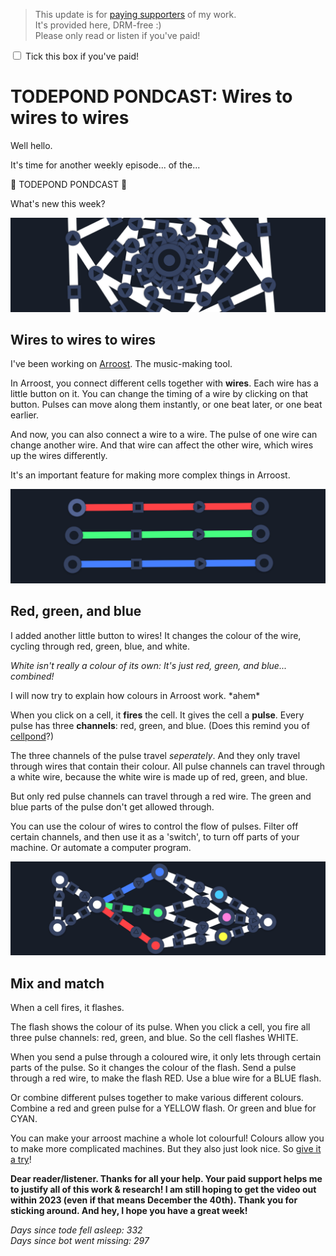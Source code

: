 > This update is for [paying supporters](https://patreon.com/TodePond) of my work.<br>
> It's provided here, DRM-free :)<br>
> Please only read or listen if you've paid!

<input id="paid-checkbox" type="checkbox"> Tick this box if you've paid!

<script>
  const paid = localStorage.getItem('pondcast/wires-to-wires-to-wires/paid')
  const checkbox = document.getElementById('paid-checkbox')
  if (paid) {
    checkbox.checked = true
  }
  checkbox.addEventListener('change', () => {
    if (checkbox.checked) {
      localStorage.setItem('pondcast/wires-to-wires-to-wires/paid', 'true')
    } else {
      localStorage.removeItem('pondcast/wires-to-wires-to-wires/paid')
    }
  })
</script>

# TODEPOND PONDCAST: Wires to wires to wires

Well hello.

It's time for another weekly episode... of the...

🐸 TODEPOND PONDCAST 🐸

What's new this week?

![Wires in arroost](1.png)

## Wires to wires to wires

I've been working on [Arroost](https://github.com/TodePond/Arroost). The music-making tool.

In Arroost, you connect different cells together with **wires**. Each wire has a little button on it. You can change the timing of a wire by clicking on that button. Pulses can move along them instantly, or one beat later, or one beat earlier.

And now, you can also connect a wire to a wire. The pulse of one wire can change another wire. And that wire can affect the other wire, which wires up the wires differently.

It's an important feature for making more complex things in Arroost.

![Coloured wires in arroost](2.png)

## Red, green, and blue

I added another little button to wires! It changes the colour of the wire, cycling through red, green, blue, and white.

_White isn't really a colour of its own: It's just red, green, and blue... combined!_

I will now try to explain how colours in Arroost work. \*ahem\*

When you click on a cell, it **fires** the cell. It gives the cell a **pulse**. Every pulse has three **channels**: red, green, and blue. (Does this remind you of [cellpond](https://www.youtube.com/watch?v=cBYudbaqHAk&t=6704s)?)

The three channels of the pulse travel _seperately_. And they only travel through wires that contain their colour. All pulse channels can travel through a white wire, because the white wire is made up of red, green, and blue.

But only red pulse channels can travel through a red wire. The green and blue parts of the pulse don't get allowed through.

You can use the colour of wires to control the flow of pulses. Filter off certain channels, and then use it as a 'switch', to turn off parts of your machine. Or automate a computer program.

![Flashing circles in arroost](3.png)

## Mix and match

When a cell fires, it flashes.

The flash shows the colour of its pulse. When you click a cell, you fire all three pulse channels: red, green, and blue. So the cell flashes WHITE.

When you send a pulse through a coloured wire, it only lets through certain parts of the pulse. So it changes the colour of the flash. Send a pulse through a red wire, to make the flash RED. Use a blue wire for a BLUE flash.

Or combine different pulses together to make various different colours. Combine a red and green pulse for a YELLOW flash. Or green and blue for CYAN.

You can make your arroost machine a whole lot colourful! Colours allow you to make more complicated machines. But they also just look nice. So [give it a try](https://arroost.com)!

**Dear reader/listener. Thanks for all your help. Your paid support helps me to justify all of this work & research! I am still hoping to get the video out within 2023 (even if that means December the 40th). Thank you for sticking around. And hey, I hope you have a great week!**

_Days since tode fell asleep: 332_<br>
_Days since bot went missing: 297_
